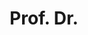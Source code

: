 ---
name: Gebhard Böckle
title: Prof. Dr.
email: gebhard.boeckle@math.uni-heidelberg.de
website: 
github: 
linkedin: 
twitter: 
googlescholar: 
researchgate: 
orcid: 
image: prof.svg
description: >
  Research interests in arithmetic geometry, modular forms, Galois representations, and computational number theory.
--- 